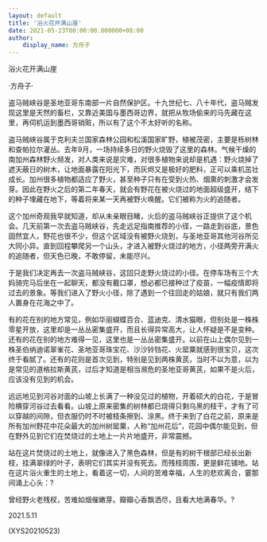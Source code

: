 ```yaml
---
layout: default
title: '浴火花开满山崖'
date: 2021-05-23T00:00:00.000000+08:00
author:
    display_name: 方舟子
---
```


浴火花开满山崖

·方舟子·

盗马贼峡谷是圣地亚哥东南部一片自然保护区。十九世纪七、八十年代，盗马贼发现这里是天然的畜栏，又靠近美国与墨西哥边界，就把从牧场偷来的马先藏在这里，再伺机运到墨西哥销赃，所以有了这个不太好听的名称。

盗马贼峡谷属于克利夫兰国家森林公园和松溪国家旷野，植被茂密，主要是栎树林和查帕拉尔灌丛。去年9月，一场持续多日的野火烧毁了这里的森林。气候干燥的南加州森林野火频发，对人类来说是灾难，对很多植物来说却是机遇：野火烧掉了遮天蔽日的树木，让地面暴露在阳光下，而灰烬又是极好的肥料，正可以乘机茁壮成长。加州很多植物都适应了野火，甚至种子只有在受到火热、烟熏的刺激才会发芽。因此在野火之后的第二年春天，就会有野花在被火烧过的地面超级盛开，结下的种子埋藏在地下，等着将来某一天再被野火唤醒。它们被称为火的追随者。

这个加州奇观我早就知道，却从未亲眼目睹，火后的盗马贼峡谷正提供了这个机会。几天前第一次去盗马贼峡谷，先走远足指南推荐的小径，一路走到谷底，景色固然宜人，野花也很不少，但这个区域没有被野火烧到，与圣地亚哥其他河谷所见大同小异。直到回程攀爬另一个山头，才进入被野火烧过的地方，小径两旁开满火的追随者，但天色已晚，不敢停留，未能尽兴。

于是我们决定再去一次盗马贼峡谷，这回只走野火烧过的小径。在停车场有三个大妈骑完马后坐在一起聊天，都没有戴口罩，想必都已接种过了疫苗，一幅疫情即将过去的景象。等我们进入了野火小径，除了遇到一个往回走的姑娘，就只有我们两人置身在花海之中了。

有的花在别的地方常见，例如华丽蝴蝶百合、蓝迪克、清水猫眼，但别处是一株株零星开放，这里却是一丛丛密集盛开，而且长得异常高大，让人怀疑是不是变种。还有的花在别的地方难得一见，这里也是一丛丛密集盛开。以前在山上偶尔见到一株圣伯纳迪诺翠雀花、圣地亚哥珠宝花、沙沙铃铛花、火罂粟就感到很宝贝，这次终于看腻了。还有的花则是首次见到，特别是见到两株黄芪，当时不以为意，以为是常见的道格拉斯黄芪，过后才知道是相当濒危的圣地亚哥黄芪，如果不是火后，应该没有见到的机会。

远远地见到河谷对面的山坡上长满了一种没见过的植物，开着硕大的白花，于是冒险横穿河谷过去看看。山坡上原来密集的树林都已烧得只剩乌黑的枝干，才有了可以穿越的间隙，但衣服仍时不时被枝条擦到、涂黑。终于来到了白花之前，原来是所有加州野花中花朵最大的加州树罂粟，人称“加州花后”，花园中偶尔能见到，但在野外见到它们在焚烧过的土地上一片片地盛开，非常震撼。

站在这片焚烧过的土地上，就像进入了黑色森林，但是有的树干根部已经长出新枝，挂满翠绿的叶子，表明它们其实并没有死去。而残枝周围，更是鲜花铺地。站在这片浴火重生的土地上，看着这一切，人间的苦难幸福，人生的悲欢离合，霎那间涌上心头：?

曾经野火老残杈，苦难如烟催嫩芽。瓣瓣心香飘洒尽，且看大地满春华。?

2021.5.11

(XYS20210523)


